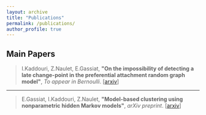 ```yaml
---
layout: archive
title: "Publications"
permalink: /publications/
author_profile: true
---
```



Main Papers
---
> I.Kaddouri, Z.Naulet, E.Gassiat, **"On the impossibility of detecting a late change-point in the preferential attachment random graph model"**, *To appear in Bernoulli*. [[arxiv](https://arxiv.org/abs/2407.18685)]

---
> E.Gassiat, I.Kaddouri, Z.Naulet, **"Model-based clustering using nonparametric hidden Markov models"**, *arXiv preprint*.  [[arxiv](https://arxiv.org/abs/2309.12238)]
